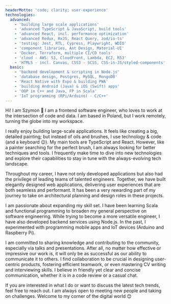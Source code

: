 ```yaml
---
headerMotto: 'code; clarity; user-experience'
technologies:
  advanced:
    - 'building large scale applications'
    - 'advanced TypeScript & JavaScript, build tools'
    - 'advanced React, incl. performance optimization'
    - 'advanced Redux, RxJS, React Query, zod/io-ts'
    - 'testing: Jest, RTL, Cypress, Playwright, WDIO'
    - 'component libraries, Ant Design, Material-UI'
    - 'Docker, Terraform, multiple CI/CD tools'
    - 'cloud - AWS: S3, CloudFront, Lambda, EC2, R53'
    - 'HTML5 - incl. Canvas, CSS3 - SCSS, CSS-in-JS/styled-components'
  basic:
    - 'backend development & scripting in Node.js'
    - 'database design, Postgres, MySQL, MongoDB'
    - 'React Native with Expo & building PWA'
    - 'building Android (Java) & iOS (Swift) apps'
    - 'OOP in C++ and Java, FP in Scala'
    - 'IoT programming (RPi/Arduino) - C/C++'
---
```


Hi! I am Szymon 👋 I am a frontend software engineer, who loves to work at the intersection of code and data. I am based in Poland, but I work remotely, turning the globe into my workspace.

I really enjoy building large-scale applications. It feels like creating a big, detailed painting; but instead of oils and brushes, I use technology & code (and a keyboard 😉). My main tools are TypeScript and React. However, like a painter searching for the perfect brush, I am always looking for better techniques and tools. I frequently make time to dive into new technologies and explore their capabilities to stay in tune with the always-evolving tech landscape.

Throughout my career, I have not only developed applications but also had the privilege of leading teams of talented engineers. Together, we have built elegantly designed web applications, delivering user experiences that are both seamless and performant. It has been a very rewarding part of my journey to take on architectural planning and design roles in these projects.

I am passionate about expanding my skill set. I have been learning Scala and functional programming to broaden my general perspective on software engineering. While trying to become a more versatile engineer, I have also developed backend services using Node.js. In the past, I experimented with programming mobile apps and IoT devices (Arduino and Raspberry Pi).

I am committed to sharing knowledge and contributing to the community, especially via talks and presentations. After all, no matter how effective or impressive our work is, it will only be as successful as our ability to communicate it to others. I find collaboration to be crucial in designing user-centric products, fostering efficient teamwork, or even mastering CV writing and interviewing skills. I believe in friendly yet clear and concise communication, whether it is in a code review or a casual chat.

If you are interested in what I do or want to discuss the latest tech trends, feel free to reach out. I am always open to meeting new people and taking on challenges. Welcome to my corner of the digital world 😊
